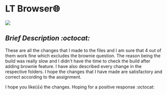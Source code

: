 # LT Browser🌐
![](https://www.incimages.com/uploaded_files/inc5000company/LambdaTest_82246.png)

## _Brief Description :octocat:_

These are all the changes that I made to the files and I am sure that 4 out of them work fine which excludes the brownie question. The reason being the build was really slow and I didn't have the time to check the build after adding brownie feature.
I have also described every change in the respective folders. I hope the changes that I have made are satisfactory and correct according to the assignment.

I hope you like(👍) the changes.
Hoping for a positive response :octocat:
